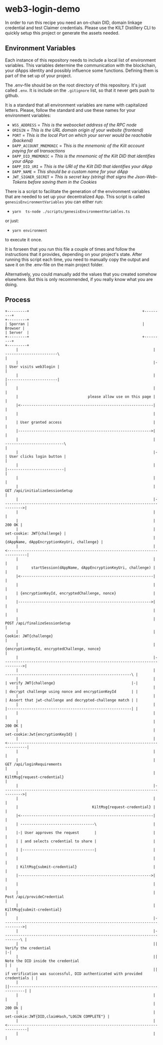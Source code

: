 # web3-login-demo

In order to run this recipe you need an on-chain DID, domain linkage credential and test Claimer credentials.
Please use the KILT Distillery CLI to quickly setup this project or generate the assets needed.

## Environment Variables

Each instance of this repository needs to include a local list of environment variables.
This variables determine the communication with the blockchain, your dApps identity and possibly influence some functions.
Defining them is part of the set up of your project.

The .env-file should be on the root directory of this repository. It's just called `.env`.
It is include on the `.gitignore` list, so that it never gets push to github.

It is a standard that all environment variables are name with capitalized letters.
Please, follow the standard and use these names for your environment variables:

- `WSS_ADDRESS` = _This is the websocket address of the RPC node_
- `ORIGIN` = _This is the URL domain origin of your website (frontend)_
- `PORT` = _This is the local Port on which your server would be reachable (backend)_
- `DAPP_ACCOUNT_MNEMONIC` = _This is the mnemonic of the Kilt account paying for all transactions_
- `DAPP_DID_MNEMONIC` = _This is the mnemonic of the Kilt DID that identifies your dApp_
- `DAPP_DID_URI` = _This is the URI of the Kilt DID that identifies your dApp_
- `DAPP_NAME` = _This should be a custom name for your dApp_
- `JWT_SIGNER_SECRET` = _This is secret key (string) that signs the Json-Web-Tokens before saving them in the Cookies_

There is a script to facilitate the generation of the environment variables that are needed to set up your decentralized App.
This script is called `genesisEnvironmentVariables` you can either
run:

- `yarn  ts-node ./scripts/genesisEnvironmentVariables.ts`

or just:

- `yarn environment`

to execute it once.

It is forseen that you run this file a couple of times and follow the instructions that it provides, depending on your project's state.
After running this script each time, you need to manually copy the output and save it on the .env-file on the main project folder.

Alternatively, you could manually add the values that you created somehow elsewhere.
But this is only recommended, if you really know what you are doing.

## Process

```
+---------+                                                    +---------+                                                                      +---------+
| Sporran |                                                    | Browser |                                                                      | Server  |
+---------+                                                    +---------+                                                                      +---------+
     |                                                              | ------------------------\                                                      |
     |                                                              |-| User visits web3login |                                                      |
     |                                                              | |-----------------------|                                                      |
     |                                                              |                                                                                |
     |                                please allow use on this page |                                                                                |
     |<-------------------------------------------------------------|                                                                                |
     |                                                              |                                                                                |
     | User granted access                                          |                                                                                |
     |------------------------------------------------------------->|                                                                                |
     |                                                              | ---------------------------\                                                   |
     |                                                              |-| User clicks login button |                                                   |
     |                                                              | |--------------------------|                                                   |
     |                                                              |                                                                                |
     |                                                              | GET /api/initializeSessionSetup                                                |
     |                                                              |------------------------------------------------------------------------------->|
     |                                                              |                                                                                |
     |                                                              |                                                                         200 OK |
     |                                                              |                                                     set-cookie: JWT{challenge} |
     |                                                              |                                    {dAppName, dAppEncryptionKeyUri, challenge} |
     |                                                              |<-------------------------------------------------------------------------------|
     |                                                              |                                                                                |
     |      startSession(dAppName, dAppEncryptionKeyUri, challenge) |                                                                                |
     |<-------------------------------------------------------------|                                                                                |
     |                                                              |                                                                                |
     | {encryptionKeyId, encryptedChallenge, nonce}                 |                                                                                |
     |------------------------------------------------------------->|                                                                                |
     |                                                              |                                                                                |
     |                                                              | POST /api/finalizeSessionSetup                                                 |
     |                                                              | Cookie: JWT{challenge}                                                         |
     |                                                              | {encryptionKeyId, encryptedChallenge, nonce}                                   |
     |                                                              |------------------------------------------------------------------------------->|
     |                                                              |                    ----------------------------------------------------------\ |
     |                                                              |                    | verify JWT{challenge}                                   |-|
     |                                                              |                    | decrypt challenge using nonce and encryptionKeyId       | |
     |                                                              |                    | Assert that jwt-challenge and decrypted-challenge match | |
     |                                                              |                    |---------------------------------------------------------| |
     |                                                              |                                                                                |
     |                                                              |                                                                         200 OK |
     |                                                              |                                                set-cookie:Jwt{encryptionKeyId} |
     |                                                              |<-------------------------------------------------------------------------------|
     |                                                              |                                                                                |
     |                                                              | GET /api/loginRequirements                                                     |
     |                                                              | KiltMsg{request-credential}                                                    |
     |                                                              |------------------------------------------------------------------------------->|
     |                                                              |                                                                                |
     |                                  KiltMsg{request-credential} |                                                                                |
     |<-------------------------------------------------------------|                                                                                |
     | ----------------------------------\                          |                                                                                |
     |-| User approves the request       |                          |                                                                                |
     | | and selects credential to share |                          |                                                                                |
     | |---------------------------------|                          |                                                                                |
     |                                                              |                                                                                |
     | KiltMsg{submit-credential}                                   |                                                                                |
     |------------------------------------------------------------->|                                                                                |
     |                                                              |                                                                                |
     |                                                              | Post /api/provideCredential                                                    |
     |                                                              | KiltMsg{submit-credential}                                                     |
     |                                                              |------------------------------------------------------------------------------->|
     |                                                              |------------------------------------------------------------------------------\ |
     |                                                              || Verify the credential                                                       |-|
     |                                                              || Note the DID inside the credential                                          | |
     |                                                              || if verification was successful, DID authenticated with provided credentials | |
     |                                                              ||-----------------------------------------------------------------------------| |
     |                                                              |                                                                                |
     |                                                              |                                                                         200 Ok |
     |                                                              |                                 set-cookie:JWT{DID,claimHash,"LOGIN COMPLETE"} |
     |                                                              |<-------------------------------------------------------------------------------|
     |                                                              |                                                                                |
```